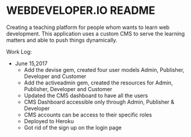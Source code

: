 # WEBDEVELOPER.IO README

Creating a teaching platform for people whom wants to learn web development. This application uses a custom CMS to serve the learning matters and able to push things dynamically.

Work Log:

* June 15,2017 
  * Add the devise gem, created four user models Admin, Publisher, Developer and Customer
  * Add the activeadmin gem, created the resources for Admin, Publisher, Developer and Customer
  * Updated the CMS dashboard to have all the users
  * CMS Dashboard accessible only through Admin, Publisher & Developer
  * CMS accounts can be access to their specific roles
  * Deployed to Heroku
  * Got rid of the sign up on the login page